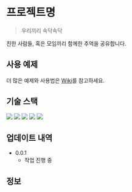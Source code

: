 # 프로젝트명
> 우리끼리 속닥속닥

친한 사람들, 혹은 모임끼리 함께한 추억을 공유합니다.

## 사용 예제

더 많은 예제와 사용법은 [Wiki](https://github.com/jungguji/sokdak-sokdak/wiki)를 참고하세요.

## 기술 스택


<img src="https://img.shields.io/badge/Spring Boot-6DB33F?style=flat-square&logo=spring Boot&logoColor=white"/>
<img src="https://img.shields.io/badge/Hibernate-59666C?style=flat-square&logo=Hibernate&logoColor=white"/>
<img src="https://img.shields.io/badge/MariaDB-003545?style=flat-square&logo=MariaDB&logoColor=white"/>
<img src="https://img.shields.io/badge/Junit5-25A162?style=flat-square&logo=Junit5&logoColor=white"/>
<img src="https://img.shields.io/badge/Swagger-85EA2D?style=flat-square&logo=swagger&logoColor=white"/>

## 업데이트 내역

* 0.0.1
    * 작업 진행 중

## 정보
